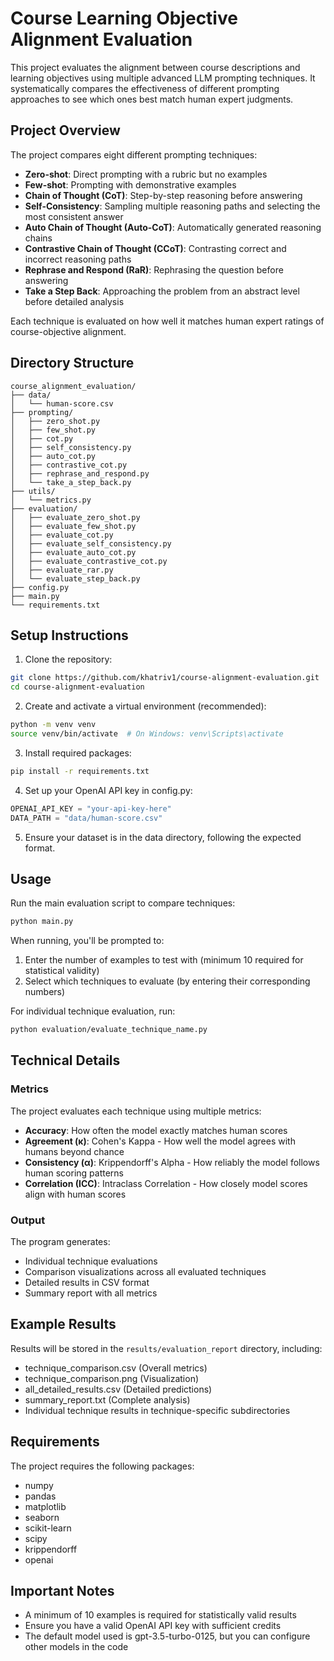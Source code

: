 # Course Learning Objective Alignment Evaluation

This project evaluates the alignment between course descriptions and learning objectives using multiple advanced LLM prompting techniques. It systematically compares the effectiveness of different prompting approaches to see which ones best match human expert judgments.

## Project Overview

The project compares eight different prompting techniques:

- **Zero-shot**: Direct prompting with a rubric but no examples
- **Few-shot**: Prompting with demonstrative examples
- **Chain of Thought (CoT)**: Step-by-step reasoning before answering
- **Self-Consistency**: Sampling multiple reasoning paths and selecting the most consistent answer
- **Auto Chain of Thought (Auto-CoT)**: Automatically generated reasoning chains
- **Contrastive Chain of Thought (CCoT)**: Contrasting correct and incorrect reasoning paths
- **Rephrase and Respond (RaR)**: Rephrasing the question before answering
- **Take a Step Back**: Approaching the problem from an abstract level before detailed analysis

Each technique is evaluated on how well it matches human expert ratings of course-objective alignment.

## Directory Structure

```
course_alignment_evaluation/
├── data/
│   └── human-score.csv
├── prompting/
│   ├── zero_shot.py
│   ├── few_shot.py
│   ├── cot.py
│   ├── self_consistency.py
│   ├── auto_cot.py
│   ├── contrastive_cot.py
│   ├── rephrase_and_respond.py
│   └── take_a_step_back.py
├── utils/
│   └── metrics.py
├── evaluation/
│   ├── evaluate_zero_shot.py
│   ├── evaluate_few_shot.py
│   ├── evaluate_cot.py
│   ├── evaluate_self_consistency.py
│   ├── evaluate_auto_cot.py
│   ├── evaluate_contrastive_cot.py
│   ├── evaluate_rar.py
│   └── evaluate_step_back.py
├── config.py
├── main.py
└── requirements.txt
```

## Setup Instructions

1. Clone the repository:
```bash
git clone https://github.com/khatriv1/course-alignment-evaluation.git
cd course-alignment-evaluation
```

2. Create and activate a virtual environment (recommended):
```bash
python -m venv venv
source venv/bin/activate  # On Windows: venv\Scripts\activate
```

3. Install required packages:
```bash
pip install -r requirements.txt
```

4. Set up your OpenAI API key in config.py:
```python
OPENAI_API_KEY = "your-api-key-here"
DATA_PATH = "data/human-score.csv"
```

5. Ensure your dataset is in the data directory, following the expected format.

## Usage

Run the main evaluation script to compare techniques:
```bash
python main.py
```

When running, you'll be prompted to:
1. Enter the number of examples to test with (minimum 10 required for statistical validity)
2. Select which techniques to evaluate (by entering their corresponding numbers)

For individual technique evaluation, run:
```bash
python evaluation/evaluate_technique_name.py
```

## Technical Details

### Metrics
The project evaluates each technique using multiple metrics:
- **Accuracy**: How often the model exactly matches human scores
- **Agreement (κ)**: Cohen's Kappa - How well the model agrees with humans beyond chance
- **Consistency (α)**: Krippendorff's Alpha - How reliably the model follows human scoring patterns
- **Correlation (ICC)**: Intraclass Correlation - How closely model scores align with human scores
<!-- - **Off-by-One Accuracy**: How often the model is within ±1 of the human score
- **Mean Absolute Error (MAE)**: Average absolute difference between human and model scores
- **Root Mean Square Error (RMSE)**: Root mean square difference between human and model scores-->

### Output
The program generates:
- Individual technique evaluations
- Comparison visualizations across all evaluated techniques
- Detailed results in CSV format
- Summary report with all metrics

## Example Results
Results will be stored in the `results/evaluation_report` directory, including:
- technique_comparison.csv (Overall metrics)
- technique_comparison.png (Visualization)
- all_detailed_results.csv (Detailed predictions)
- summary_report.txt (Complete analysis)
- Individual technique results in technique-specific subdirectories

## Requirements
The project requires the following packages:
- numpy
- pandas
- matplotlib
- seaborn
- scikit-learn
- scipy
- krippendorff
- openai

## Important Notes
- A minimum of 10 examples is required for statistically valid results
- Ensure you have a valid OpenAI API key with sufficient credits
- The default model used is gpt-3.5-turbo-0125, but you can configure other models in the code

<!-- ## Citation
If you use this code in your research, please cite:

```
@software{course_alignment_evaluation,
  author = {Your Name},
  title = {Course Learning Objective Alignment Evaluation},
  url = {https://github.com/YOUR_USERNAME/course-alignment-evaluation},
  year = {2025},
}
```-->

